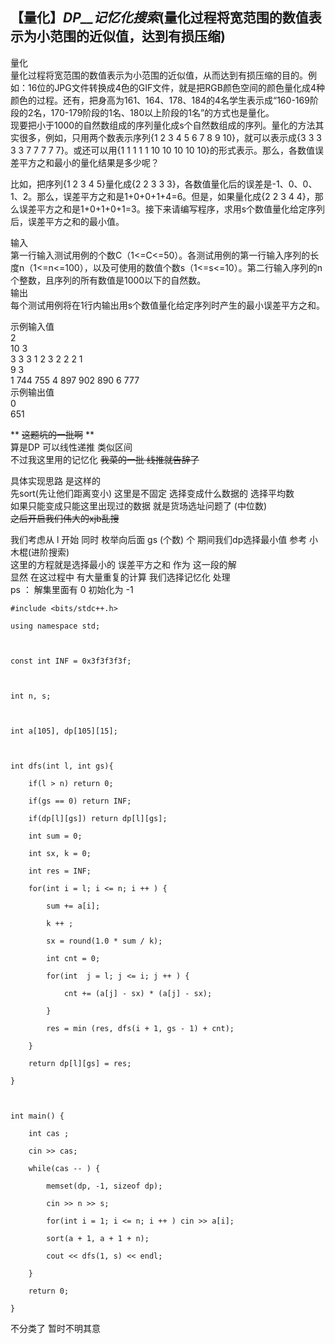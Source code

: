 ## 【量化】_DP__记忆化搜索_(量化过程将宽范围的数值表示为小范围的近似值，达到有损压缩)

量化  
量化过程将宽范围的数值表示为小范围的近似值，从而达到有损压缩的目的。例如：16位的JPG文件转换成4色的GIF文件，就是把RGB颜色空间的颜色量化成4种颜色的过程。还有，把身高为161、164、178、184的4名学生表示成“160-169阶段的2名，170-179阶段的1名、180以上阶段的1名”的方式也是量化。  
现要把小于1000的自然数组成的序列量化成s个自然数组成的序列。量化的方法其实很多，例如，只用两个数表示序列{1 2 3 4 5 6 7 8 9
10}，就可以表示成{3 3 3 3 3 7 7 7 7 7}。或还可以用{1 1 1 1 1 10 10 10 10
10}的形式表示。那么，各数值误差平方之和最小的量化结果是多少呢？

比如，把序列{1 2 3 4 5}量化成{2 2 3 3
3}，各数值量化后的误差是-1、0、0、1、2。那么，误差平方之和是1+0+0+1+4=6。但是，如果量化成{2 2 3 4
4}，那么误差平方之和是1+0+1+0+1=3。接下来请编写程序，求用s个数值量化给定序列后，误差平方之和的最小值。

输入  
第一行输入测试用例的个数C（1<=C<=50）。各测试用例的第一行输入序列的长度n（1<=n<=100），以及可使用的数值个数s（1<=s<=10）。第二行输入序列的n个整数，且序列的所有数值是1000以下的自然数。  
输出  
每个测试用例将在1行内输出用s个数值量化给定序列时产生的最小误差平方之和。

示例输入值  
2  
10 3  
3 3 3 1 2 3 2 2 2 1  
9 3  
1 744 755 4 897 902 890 6 777  
示例输出值  
0  
651

** ~~这题坑的一批啊~~ **  
算是DP 可以线性递推 类似区间  
不过我这里用的记忆化 ~~我菜的一批 线推就告辞了~~

具体实现思路 是这样的  
先sort(先让他们距离变小) 这里是不固定 选择变成什么数据的 选择平均数  
如果只能变成只能这里出现过的数据 就是货场选址问题了 (中位数)  
~~之后开启我们伟大的xjb乱搜~~

我们考虑从 l 开始 同时 枚举向后面 gs (个数) 个 期间我们dp选择最小值 参考 小木棍(进阶搜索)  
这里的方程就是选择最小的 误差平方之和 作为 这一段的解  
显然 在这过程中 有大量重复的计算 我们选择记忆化 处理  
ps ： 解集里面有 0 初始化为 -1

    
    
    #include <bits/stdc++.h>
    using namespace std;
    
    const int INF = 0x3f3f3f3f;
    
    int n, s;
    
    int a[105], dp[105][15];
    
    int dfs(int l, int gs){
    	if(l > n) return 0; 
    	if(gs == 0) return INF;
    	if(dp[l][gs]) return dp[l][gs];
    	int sum = 0;
    	int sx, k = 0;
    	int res = INF;
    	for(int i = l; i <= n; i ++ ) {
    		sum += a[i];
    		k ++ ;
    		sx = round(1.0 * sum / k);
    		int cnt = 0;
    		for(int  j = l; j <= i; j ++ ) {
    			cnt += (a[j] - sx) * (a[j] - sx);
    		}
    		res = min (res, dfs(i + 1, gs - 1) + cnt);
    	}
    	return dp[l][gs] = res;
    }
    
    int main() {
    	int cas ;
    	cin >> cas;
    	while(cas -- ) {
    		memset(dp, -1, sizeof dp);
    		cin >> n >> s;
    		for(int i = 1; i <= n; i ++ ) cin >> a[i];
    		sort(a + 1, a + 1 + n);
    		cout << dfs(1, s) << endl;
    	}
    	return 0;
    }
    

不分类了 暂时不明其意

